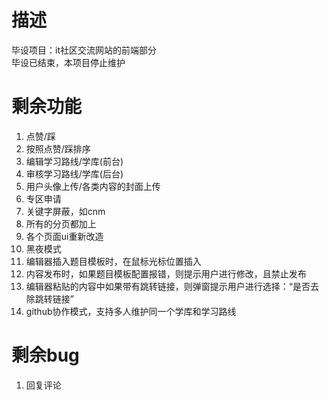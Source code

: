 # 描述
毕设项目：it社区交流网站的前端部分
<br />
毕设已结束，本项目停止维护

# 剩余功能

1. 点赞/踩
2. 按照点赞/踩排序
3. 编辑学习路线/学库(前台)
4. 审核学习路线/学库(后台)
5. 用户头像上传/各类内容的封面上传
6. 专区申请
7. 关键字屏蔽，如cnm
8. 所有的分页都加上
9. 各个页面ui重新改造
10. 黑夜模式
11. 编辑器插入题目模板时，在鼠标光标位置插入
12. 内容发布时，如果题目模板配置报错，则提示用户进行修改，且禁止发布
13. 编辑器粘贴的内容中如果带有跳转链接，则弹窗提示用户进行选择：“是否去除跳转链接”
14. github协作模式，支持多人维护同一个学库和学习路线

# 剩余bug

1. 回复评论
